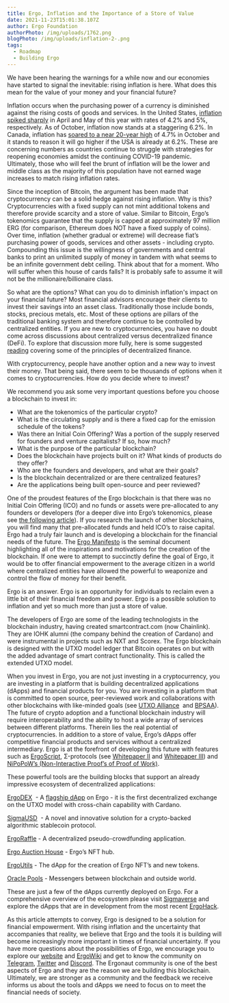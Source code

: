 ```yaml
---
title: Ergo, Inflation and the Importance of a Store of Value
date: 2021-11-23T15:01:38.107Z
author: Ergo Foundation
authorPhoto: /img/uploads/1762.png
blogPhoto: /img/uploads/inflation-2-.png
tags:
  - Roadmap
  - Building Ergo
---
```

<!--StartFragment-->

We have been hearing the warnings for a while now and our economies have started to signal the inevitable: rising inflation is here. What does this mean for the value of your money and your financial future? 

Inflation occurs when the purchasing power of a currency is diminished against the rising costs of goods and services. In the United States, [inflation spiked sharply](https://www.usinflationcalculator.com/inflation/current-inflation-rates/) in April and May of this year with rates of 4.2% and 5%, respectively. As of October, inflation now stands at a staggering 6.2%. In Canada, inflation has [soared to a near 20-year high](https://financialpost.com/news/economy/canadas-annual-inflation-rate-hits-4-7-in-oct-highest-since-feb-2003) of 4.7% in October and it stands to reason it will go higher if the USA is already at 6.2%. These are concerning numbers as countries continue to struggle with strategies for reopening economies amidst the continuing COVID-19 pandemic. Ultimately, those who will feel the brunt of inflation will be the lower and middle class as the majority of this population have not earned wage increases to match rising inflation rates. 

Since the inception of Bitcoin, the argument has been made that cryptocurrency can be a solid hedge against rising inflation. Why is this? Cryptocurrencies with a fixed supply can not mint additional tokens and therefore provide scarcity and a store of value. Similar to Bitcoin, Ergo’s tokenomics guarantee that the supply is capped at approximately 97 million ERG (for comparison, Ethereum does NOT have a fixed supply of coins). Over time, inflation (whether gradual or extreme) will decrease fiat’s purchasing power of goods, services and other assets - including crypto. Compounding this issue is the willingness of governments and central banks to print an unlimited supply of money in tandem with what seems to be an infinite government debt ceiling. Think about that for a moment. Who will suffer when this house of cards falls? It is probably safe to assume it will not be the millionaire/billionaire class.

So what are the options? What can you do to diminish inflation's impact on your financial future? Most financial advisors encourage their clients to invest their savings into an asset class. Traditionally those include bonds, stocks, precious metals, etc. Most of these options are pillars of the traditional banking system and therefore continue to be controlled by centralized entities. If you are new to cryptocurrencies, you have no doubt come across discussions about centralized versus decentralized finance (DeFi). To explore that discussion more fully, here is some suggested [reading](https://medium.com/stably-blog/decentralized-finance-vs-traditional-finance-what-you-need-to-know-3b57aed7a0c2) covering some of the principles of decentralized finance.

With cryptocurrency, people have another option and a new way to invest their money. That being said, there seem to be thousands of options when it comes to cryptocurrencies. How do you decide where to invest? 

We recommend you ask some very important questions before you choose a blockchain to invest in:

* What are the tokenomics of the particular crypto?
* What is the circulating supply and is there a fixed cap for the emission schedule of the tokens?
* Was there an Initial Coin Offering? Was a portion of the supply reserved for founders and venture capitalists? If so, how much?
* What is the purpose of the particular blockchain?
* Does the blockchain have projects built on it? What kinds of products do they offer?
* Who are the founders and developers, and what are their goals?
* Is the blockchain decentralized or are there centralized features?
* Are the applications being built open-source and peer reviewed?

One of the proudest features of the Ergo blockchain is that there was no Initial Coin Offering (ICO) and no funds or assets were pre-allocated to any founders or developers (for a deeper dive into Ergo’s tokenomics, please see [the following article](https://ergoplatform.org/en/blog/2021-11-05-ergo-blockchain-tokenomics-and-finance/)). If you research the launch of other blockchains, you will find many that pre-allocated funds and held ICO’s to raise capital. Ergo had a truly fair launch and is developing a blockchain for the financial needs of the future. The [Ergo Manifesto](https://ergoplatform.org/en/blog/2021-04-26-the-ergo-manifesto/) is the seminal document highlighting all of the inspirations and motivations for the creation of the blockchain. If one were to attempt to succinctly define the goal of Ergo, it would be to offer financial empowerment to the average citizen in a world where centralized entities have allowed the powerful to weaponize and control the flow of money for their benefit.

Ergo is an answer. Ergo is an opportunity for individuals to reclaim even a little bit of their financial freedom and power. Ergo is a possible solution to inflation and yet so much more than just a store of value.

The developers of Ergo are some of the leading technologists in the blockchain industry, having created smartcontract.com (now Chainlink). They are IOHK alumni (the company behind the creation of Cardano) and were instrumental in projects such as NXT and Scorex. The Ergo blockchain is designed with the UTXO model ledger that Bitcoin operates on but with the added advantage of smart contract functionality. This is called the extended UTXO model.

When you invest in Ergo, you are not just investing in a cryptocurrency, you are investing in a platform that is building decentralized applications (dApps) and financial products for you. You are investing in a platform that is committed to open source, peer-reviewed work and collaborations with other blockchains with like-minded goals (see [UTXO Alliance](https://utxo-alliance.org/)  and [BPSAA](https://bpsaa.vision/)). The future of crypto adoption and a functional blockchain industry will require interoperability and the ability to host a wide array of services between different platforms. Therein lies the real potential of cryptocurrencies. In addition to a store of value, Ergo’s dApps offer competitive financial products and services without a centralized intermediary. Ergo is at the forefront of developing this future with features such as [ErgoScript](https://ergoplatform.org/docs/ErgoScript.pdf), Σ-protocols (see [Whitepaper II](https://ergoplatform.org/docs/ErgoScript.pdf) and [Whitepaper III](https://ergoplatform.org/docs/AdvancedErgoScriptTutorial.pdf)) and [NiPoPoW’s (Non-Interactive Proof’s of Proof of Work)](https://ergoplatform.org/en/blog/2021-08-26-nipopow-applications-light-clients-and-side-chains/).

These powerful tools are the building blocks that support an already impressive ecosystem of decentralized applications:

[ErgoDEX](https://bit.ly/3oPGwzt)  - A [flagship dApp](https://ergoplatform.org/en/blog/2021-07-21-ergodex-a-cross-chain-workhorse/) on Ergo - it is the first decentralized exchange on the UTXO model with cross-chain capability with Cardano.

[SigmaUSD](https://bit.ly/3nFRKHx)  - A novel and innovative solution for a crypto-backed algorithmic stablecoin protocol.

[ErgoRaffle](https://bit.ly/3DI15nT) - A decentralized pseudo-crowdfunding application.

[Ergo Auction House](https://bit.ly/3DHCorr) - Ergo’s NFT hub.

[ErgoUtils](https://bit.ly/3kYyT8V) - The dApp for the creation of Ergo NFT’s and new tokens.

[Oracle Pools](https://bit.ly/3kYfIMm) - Messengers between blockchain and outside world.

These are just a few of the dApps currently deployed on Ergo. For a comprehensive overview of the ecosystem please visit [Sigmaverse](https://bit.ly/3kRCqpo) and explore the dApps that are in development from the most recent [ErgoHack](https://ergoplatform.org/en/blog/2021-10-21-ergohack-ii-results/).

As this article attempts to convey, Ergo is designed to be a solution for financial empowerment. With rising inflation and the uncertainty that accompanies that reality, we believe that Ergo and the tools it is building will become increasingly more important in times of financial uncertainty. If you have more questions about the possibilities of Ergo, we encourage you to explore our [website](https://ergoplatform.org/en/) and [ErgoWiki](https://bit.ly/3x6Iak8) and get to know the community on [Telegram](https://t.me/ergoplatform), [Twitter](https://twitter.com/ergoplatformorg) and [Discord](https://discord.com/invite/kj7s7nb). The Ergonaut community is one of the best aspects of Ergo and they are the reason we are building this blockchain. Ultimately, we are stronger as a community and the feedback we receive informs us about the tools and dApps we need to focus on to meet the financial needs of society.

<!--EndFragment-->